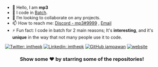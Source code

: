 - 👋 Hello, I am **mp3**
- 🔭 I code in [Batch](https://en.wikipedia.org/wiki/Batch_file).
- 👯 I’m looking to collaborate on any projects.
- 📫 How to reach me: [Discord - mp3#9999](https://discord.com) , [Email](mailto:mp3issexylol@gmail.com)
- ⚡ Fun fact: I code in batch for 2 main reasons; It's **interesting**, and it's **unique** in the way that not many people use it to code.

[![Twitter: imthepk](https://img.shields.io/twitter/follow/imthepk?style=social)](https://twitter.com/imthepk)
[![Linkedin: imthepk](https://img.shields.io/badge/-imthepk-blue?style=flat-square&logo=Linkedin&logoColor=white&link=https://www.linkedin.com/in/imthepk/)](https://www.linkedin.com/in/imthepk/)
[![GitHub iampawan](https://img.shields.io/github/followers/iampawan?label=follow&style=social)](https://github.com/iampawan)
[![website](https://img.shields.io/badge/PortfolioWebsite-pawan.live-2648ff?style=flat-square&logo=google-chrome)](https://pawan.live/)

<div align="center">

### Show some ❤️ by starring some of the repositories!

</div>
